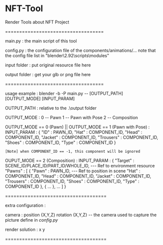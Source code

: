 # NFT-Tool
Render Tools about NFT Project

===================================

main.py : the main script of this tool

config.py : the configuration file of the components/animations/...
	note that the config file list in "blender\2.92\scripts\modules"

input folder : put original resource file here

output folder : get your glb or png file here

===================================

usage example :
	blender -b -P main.py -- [OUTPUT_PATH] [OUTPUT_MODE] [INPUT_PARAM]

OUTPUT_PATH :
	relative to the .\output folder

OUTPUT_MODE :
	0 -- Pawn
	1 -- Pawn with Pose
	2 -- Composition

OUTPUT_MODE == 0 (Pawn) || OUTPUT_MODE == 1 (Pawn with Pose) :
	INPUT_PARAM : 
		{
			"ID" : PAWN_ID,
			"Hat" : COMPONENT_ID, 
			"Head" : COMPONENT_ID,
			"Jacket" : COMPONENT_ID,
			"Trousers" : COMPONENT_ID,
			"Shoes" : COMPONENT_ID,
			"Type" : COMPONENT_ID
		}
	
	[Note] when COMPONENT_ID == -1, this component will be ignored

OUPUT_MODE == 2 (Composition) :
	INPUT_PARAM : 
		{
			"Target" : SCENE_ID/PLACE_ID/PART_ID/WHOLE_ID, --- Ref to environment resource
			"Pawns" : [
				{
					"Pawn" : PAWN_ID, --- Ref to position in scene
					"Hat" : COMPONENT_ID,
					"Head" : COMPONENT_ID,
					"Jacket" : COMPONENT_ID,
					"Trousers" : COMPONENT_ID,
					"Shoes" : COMPONENT_ID,
					"Type" : COMPONENT_ID
				},
				{
					...
				},
				... 
			]
		}

====================================

extra configuration :

camera : 
	position {X,Y,Z} rotation {X,Y,Z} -- the camera used to capture the picture
				define in *config.py*

render solution :
	x y 

====================================

